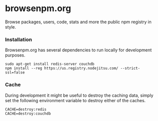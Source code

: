 browsenpm.org
=============

Browse packages, users, code, stats and more the public npm registry in style.

### Installation

Browsenpm.org has several dependencies to run locally for development purposes.

```
sudo apt-get install redis-server couchdb
npm install --reg https://us.registry.nodejitsu.com/ --strict-ssl=false
```

### Cache

During development it might be useful to destroy the caching data, simply set the
following environment variable to destroy either of the caches.

```
CACHE=destroy:redis
CACHE=destroy:couchdb
```